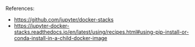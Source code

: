 References:

* https://github.com/jupyter/docker-stacks
* https://jupyter-docker-stacks.readthedocs.io/en/latest/using/recipes.html#using-pip-install-or-conda-install-in-a-child-docker-image